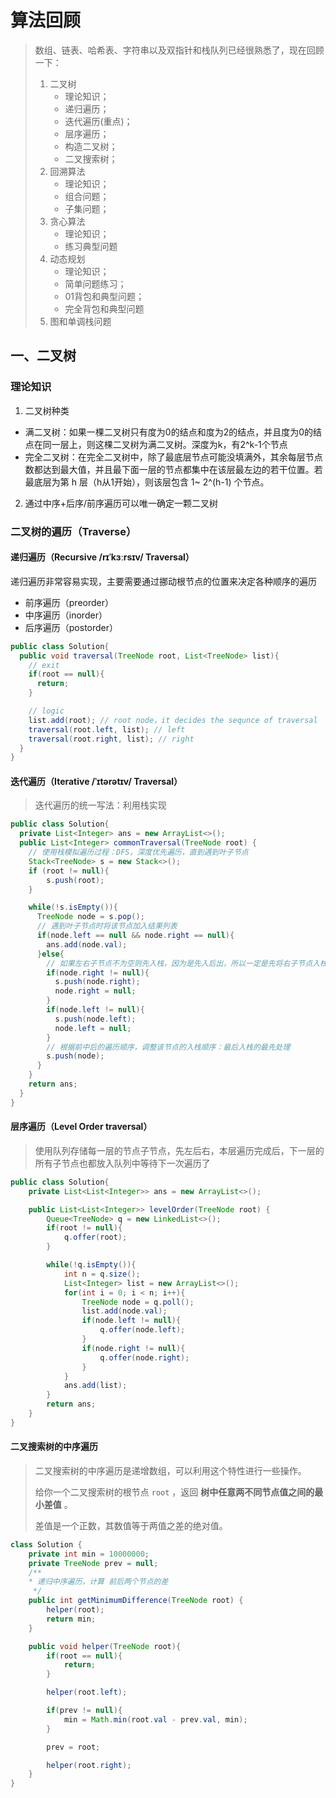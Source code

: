 # 算法回顾
> 数组、链表、哈希表、字符串以及双指针和栈队列已经很熟悉了，现在回顾一下：
> 1. 二叉树
>    - 理论知识；
>    - 递归遍历；
>    - 迭代遍历(重点)；
>    - 层序遍历；
>    - 构造二叉树；
>    - 二叉搜索树；
> 2. 回溯算法
>    - 理论知识；
>    - 组合问题；
>    - 子集问题；
> 3. 贪心算法
>    - 理论知识；
>    - 练习典型问题
> 4. 动态规划
>    - 理论知识；
>    - 简单问题练习；
>    - 01背包和典型问题；
>    - 完全背包和典型问题
> 5. 图和单调栈问题


## 一、二叉树
### 理论知识
1. 二叉树种类
 - 满二叉树：如果一棵二叉树只有度为0的结点和度为2的结点，并且度为0的结点在同一层上，则这棵二叉树为满二叉树。深度为k，有2^k-1个节点
 - 完全二叉树：在完全二叉树中，除了最底层节点可能没填满外，其余每层节点数都达到最大值，并且最下面一层的节点都集中在该层最左边的若干位置。若最底层为第 h 层（h从1开始），则该层包含 1~ 2^(h-1) 个节点。
2. 通过中序+后序/前序遍历可以唯一确定一颗二叉树

### 二叉树的遍历（Traverse）
#### 递归遍历（Recursive /rɪˈkɜːrsɪv/ Traversal）
递归遍历非常容易实现，主要需要通过挪动根节点的位置来决定各种顺序的遍历
- 前序遍历（preorder）
- 中序遍历（inorder）
- 后序遍历（postorder）

```java
public class Solution{
  public void traversal(TreeNode root, List<TreeNode> list){
    // exit
    if(root == null){
      return;
    }

    // logic
    list.add(root); // root node，it decides the sequnce of traversal
    traversal(root.left, list); // left
    traversal(root.right, list); // right
  }
}  
```

#### 迭代遍历（Iterative /ˈɪtərətɪv/ Traversal）
> 迭代遍历的统一写法：利用栈实现
```java
public class Solution{
  private List<Integer> ans = new ArrayList<>();
  public List<Integer> commonTraversal(TreeNode root) {
    // 使用栈模拟遍历过程：DFS，深度优先遍历，直到遇到叶子节点
    Stack<TreeNode> s = new Stack<>();
    if (root != null){
        s.push(root);
    }

    while(!s.isEmpty()){
      TreeNode node = s.pop();
      // 遇到叶子节点时将该节点加入结果列表
      if(node.left == null && node.right == null){
        ans.add(node.val);
      }else{
        // 如果左右子节点不为空则先入栈，因为是先入后出，所以一定是先将右子节点入栈
        if(node.right != null){
          s.push(node.right);
          node.right = null;
        }
        if(node.left != null){
          s.push(node.left);
          node.left = null;
        }
        // 根据前中后的遍历顺序，调整该节点的入栈顺序：最后入栈的最先处理
        s.push(node);
      }
    }
    return ans;
  }
}
```

#### 层序遍历（Level Order traversal）
> 使用队列存储每一层的节点子节点，先左后右，本层遍历完成后，下一层的所有子节点也都放入队列中等待下一次遍历了
```java
public class Solution{
    private List<List<Integer>> ans = new ArrayList<>();

    public List<List<Integer>> levelOrder(TreeNode root) {
        Queue<TreeNode> q = new LinkedList<>();
        if(root != null){
            q.offer(root);
        }

        while(!q.isEmpty()){
            int n = q.size();
            List<Integer> list = new ArrayList<>();
            for(int i = 0; i < n; i++){
                TreeNode node = q.poll();
                list.add(node.val);
                if(node.left != null){
                    q.offer(node.left);
                }
                if(node.right != null){
                    q.offer(node.right);
                }
            }
            ans.add(list);
        }
        return ans;
    }
}
```



#### 二叉搜索树的中序遍历

> 二叉搜索树的中序遍历是递增数组，可以利用这个特性进行一些操作。
>
> 
>
> 给你一个二叉搜索树的根节点 `root` ，返回 **树中任意两不同节点值之间的最小差值** 。
>
> 差值是一个正数，其数值等于两值之差的绝对值。

```java
class Solution {
    private int min = 10000000;
    private TreeNode prev = null;
    /**
    * 递归中序遍历，计算 前后两个节点的差
     */
    public int getMinimumDifference(TreeNode root) {
        helper(root);
        return min;
    }

    public void helper(TreeNode root){
        if(root == null){
            return;
        }

        helper(root.left);

        if(prev != null){
            min = Math.min(root.val - prev.val, min);
        }

        prev = root;

        helper(root.right);
    }
}
```

